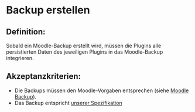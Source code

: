 # Backup erstellen

## Definition:

Sobald ein Moodle-Backup erstellt wird, müssen die Plugins alle persistierten Daten des jeweiligen Plugins in das Moodle-Backup integrieren.


## Akzeptanzkriterien:
- Die Backups müssen den Moodle-Vorgaben entsprechen (siehe [Moodle Backup](https://docs.moodle.org/dev/Backup_2.0_for_developers)).
- Das Backup entspricht [unserer Spezifikation](https://wiki.projekt-adler.eu/de/MoodlePlugin/mbz-format)
